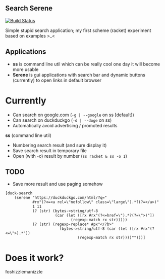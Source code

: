 Search Serene
-------------

[![Build Status](https://travis-ci.org/Heather/Serene.png?branch=master)](https://travis-ci.org/Heather/Serene)

Simple stupid search application; my first scheme (racket) experiment based on examples >_<

Applications
------------

 - <b>ss</b> is command line util which can be really cool one day it will become more usable
 - <b>Serene</b> is gui applications with search bar and dynamic buttons (currently) to open links in default browser

Currently
=========

 - Can search on google.com (`-g | --google` on ss [default])
 - Can search on duckduckgo (`-d | --doge` on ss)
 - Automatically avoid advertising / promoted results

<b>ss</b> (command line util)

 - Numbering search result (and sure display it)
 - Save search result in temporary file
 - Open (with -o) result by number (`ss racket & ss -o 1`)

TODO
----

 - Save more result and use paging somehow
 
``` racket
[duck-search 
    (serene "https://duckduckgo.com/html/?q="
            #rx"(?<=<a rel=\"nofollow\" class=\"large\").*?(?=</a>)"
            1 11
            (? (str) (bytes->string/utf-8 
                      (car (let ([rx #rx"(?<=href=\").*?(?=\">)"])
                             (regexp-match rx str)))))
            (? (str) (regexp-replace* #px"</?b>" 
                        (bytes->string/utf-8 (car (let ([rx #rx"(?<=\">).*"])
                                (regexp-match rx str))))"")))]
```

Does it work?
=============

foshizzlemanizzle
